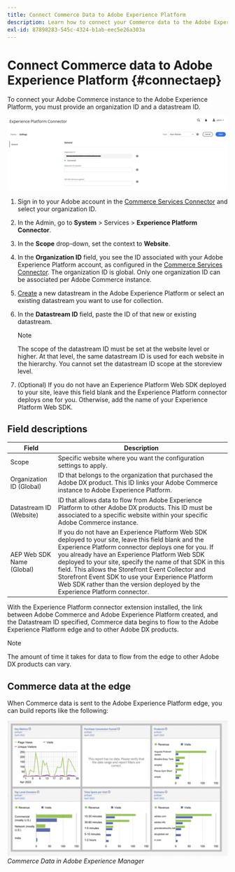 ```yaml
---
title: Connect Commerce Data to Adobe Experience Platform
description: Learn how to connect your Commerce data to the Adobe Experience Platform.
exl-id: 87898283-545c-4324-b1ab-eec5e26a303a
---
```

# Connect Commerce data to Adobe Experience Platform {#connectaep}

To connect your Adobe Commerce instance to the Adobe Experience Platform, you must provide an organization ID and a datastream ID.

![Experience Platform connector configuration](assets/epc-config.png)

1. Sign in to your Adobe account in the [Commerce Services Connector](../landing/saas.md#organizationid) and select your organization ID.

1. In the Admin, go to **System** > Services > **Experience Platform Connector**.

1. In the **Scope** drop-down, set the context to **Website**.

1. In the **Organization ID** field, you see the ID associated with your Adobe Experience Platform account, as configured in the [Commerce Services Connector](../landing/saas.md#organizationid). The organization ID is global. Only one organization ID can be associated per Adobe Commerce instance.

1. [Create](https://experienceleague.adobe.com/docs/experience-platform/edge/datastreams/configure.html#create) a new datastream in the Adobe Experience Platform or select an existing datastream you want to use for collection.

1. In the **Datastream ID** field, paste the ID of that new or existing datastream.

    >[!NOTE]
    >
    >The scope of the datastream ID must be set at the website level or higher. At that level, the same datastream ID is used for each website in the hierarchy. You cannot set the datastream ID scope at the storeview level.

1. (Optional) If you do not have an Experience Platform Web SDK deployed to your site, leave this field blank and the Experience Platform connector deploys one for you. Otherwise, add the name of your Experience Platform Web SDK.

## Field descriptions

| Field | Description |
|--- |--- |
| Scope | Specific website where you want the configuration settings to apply. |
| Organization ID (Global)| ID that belongs to the organization that purchased the Adobe DX product. This ID links your Adobe Commerce instance to Adobe Experience Platform. |
| Datastream ID (Website) | ID that allows data to flow from Adobe Experience Platform to other Adobe DX products. This ID must be associated to a specific website within your specific Adobe Commerce instance. |
|AEP Web SDK Name (Global)| If you do not have an Experience Platform Web SDK deployed to your site, leave this field blank and the Experience Platform connector deploys one for you. If you already have an Experience Platform Web SDK deployed to your site, specify the name of that SDK in this field. This allows the Storefront Event Collector and Storefront Event SDK to use your Experience Platform Web SDK rather than the version deployed by the Experience Platform connector.|

With the Experience Platform connector extension installed, the link between Adobe Commerce and Adobe Experience Platform created, and the Datastream ID specified, Commerce data begins to flow to the Adobe Experience Platform edge and to other Adobe DX products. 

>[!NOTE]
>
> The amount of time it takes for data to flow from the edge to other Adobe DX products can vary.

## Commerce data at the edge

When Commerce data is sent to the Adobe Experience Platform edge, you can build reports like the following:

![Commerce Data in Adobe Experience Manager](assets/aem-data-1.png)
_Commerce Data in Adobe Experience Manager_

<!--# Connect Commerce data to Adobe Experience Platform {#connectaep}

To connect your Adobe Commerce instance to the Adobe Experience Platform, you must provide an organization ID and a datastream ID.

![Experience Platform connector configuration](assets/epc-config-beta.png)

1. Sign in to your Adobe account in the [Commerce Services Connector](../landing/saas.md#organizationid) and select your organization ID.

1. In the Admin, go to **System** > Services > **Experience Platform Connector**.

1. In the **Scope** drop-down, set the context to **Website**.

1. In the **Organization ID** field, you see the ID associated with your Adobe Experience Platform account, as configured in the [Commerce Services Connector](../landing/saas.md#organizationid). The organization ID is global. Only one organization ID can be associated per Adobe Commerce instance.

1. In the **Datastream ID** field, paste the ID of the datastream you [created](https://experienceleague.adobe.com/docs/experience-platform/edge/datastreams/overview.html#create) in the Adobe Experience Platform.

    >[!NOTE]
    >
    >The scope of the datastream ID must be set at the website level or higher. At that level, the same datastream ID is used for each website in the hierarchy. You cannot set the datastream ID scope at the storeview level.
1. (Beta) For merchants in the beta program, there is an extra datastream field called [!UICONTROL Datastream ID For Server Side Events (Website)]. In this field, specify the datastream ID you [created](https://experienceleague.adobe.com/docs/experience-platform/edge/datastreams/overview.html#create) for server-side events.

    The first datastream ID includes data related to shopper interactions on the storefront, such as `productPageView`, `addToCart`, and so on. The data includes a primary identifier or ECID, which represents the device the shopper is using. Regardless if a shopper is logged in or shopping anonymously, the ECID is always present in the event payload. The second datastream ID is for order status events, which are generated by the Adobe Commerce system and not by shopper interactions on the storefront. When a shopper places an order, they are required to specify an email address. As the ECID is the primary identifier for storefront events, an email address is the primary identifier for order status events. All updates to the order after this point are represented in a different schema and with `emailAddress` as the primary identifier. By requiring two separate datastream IDs, you can identify which events are generated by the storefront and which events are generated by the Adobe Commerce system.

1. (Optional) If you do not have an Experience Platform Web SDK deployed to your site, leave this field blank and the Experience Platform connector deploys one for you. Otherwise, add the name of your Experience Platform Web SDK.

## Field descriptions

| Field | Description |
|--- |--- |
| Scope | Specific website where you want the configuration settings to apply. |
| Organization ID (Global)| ID that belongs to the organization that purchased the Adobe DX product. This ID links your Adobe Commerce instance to Adobe Experience Platform. |
| Datastream ID (Website) | ID that allows data to flow from Adobe Experience Platform to other Adobe DX products. This ID must be associated to a specific website within your specific Adobe Commerce instance. |
|AEP Web SDK Name (Global)| If you do not have an Experience Platform Web SDK deployed to your site, leave this field blank and the Experience Platform connector deploys one for you. If you already have an Experience Platform Web SDK deployed to your site, specify the name of that SDK in this field. This allows the Storefront Event Collector and Storefront Event SDK to use your Experience Platform Web SDK rather than the version deployed by the Experience Platform connector.|
| Datastream ID For Server Side Events (Website) | ID used for server-side events. These events occur in the Commerce system and are not triggered by shopper interactions on the storefront. This ID must be associated to a specific website within your specific Adobe Commerce instance. |

With the Experience Platform connector extension installed, the link between Adobe Commerce and Adobe Experience Platform created, and the Datastream ID specified, Commerce data begins to flow to the Adobe Experience Platform edge and to other Adobe DX products. 

>[!NOTE]
>
> The amount of time it takes for data to flow from the edge to other Adobe DX products can vary.
-->
<!--
This page documents the setup needed to stream server side Order events into AEP.
Profile stitching
In order to stitch server side events with a profile, there needs to a profile with email as an identity present on AEP. If a profile is not present, events will not be linked.
Setup steps
Create the server side schema
Add identityMap. This needs to be added even if the default schema has it
Do not set a primary key.
Enable the schema for profile
Select the following check box
Add the following field groups
commerce
Personal contact Details
identityMap
productListItems
Create a Dataset 
Create Datastream
Add the schema and add the service 'Adobe Experience Platform' on the Datastream
Select the dataset 
Set the Datastream as 'serverDatastream' on admin console under 'Experience Platform connector'
Note that this feature is in development and will be available after the moratorium in 2023. Until then, we will manually load the datastream using GRPC calls
Server-side events are generated and sent to AEP when the following actions occur:
- Create Order (eventType: `orderPlaced`)
- Cancel Order (eventType: `orderCancelled`)
- Ship order line item (eventType: `orderLineItemShipped`)
- Line Item Returned (eventType: `orderLineItemReturned`)
See [server-side events](events.md#serverside) for details about the data collected for these events.
-->
